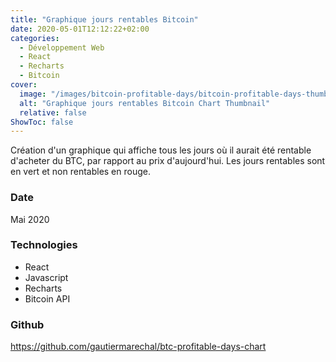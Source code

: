 ```yaml
---
title: "Graphique jours rentables Bitcoin"
date: 2020-05-01T12:12:22+02:00
categories:
  - Développement Web
  - React
  - Recharts
  - Bitcoin
cover:
  image: "/images/bitcoin-profitable-days/bitcoin-profitable-days-thumbnail.gif"
  alt: "Graphique jours rentables Bitcoin Chart Thumbnail"
  relative: false
ShowToc: false
---
```


Création d'un graphique qui affiche tous les jours où il aurait été rentable d'acheter du BTC, par rapport au prix d'aujourd'hui. Les jours rentables sont en vert et non rentables en rouge.

### Date

Mai 2020

### Technologies

- React
- Javascript
- Recharts
- Bitcoin API

### Github

https://github.com/gautiermarechal/btc-profitable-days-chart
